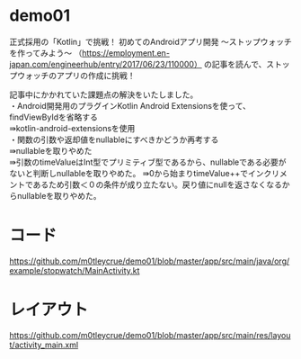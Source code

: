 # demo01
正式採用の「Kotlin」で挑戦！ 初めてのAndroidアプリ開発 〜ストップウォッチを作ってみよう〜 （https://employment.en-japan.com/engineerhub/entry/2017/06/23/110000）
の記事を読んで、ストップウォッチのアプリの作成に挑戦！

記事中にかかれていた課題点の解決をいたしました。  
・Android開発用のプラグインKotlin Android Extensionsを使って、findViewByIdを省略する  
⇛kotlin-android-extensionsを使用  
・関数の引数や返却値をnullableにすべきかどうか再考する  
⇛nullableを取りやめた  
  ⇛引数のtimeValueはInt型でプリミティブ型であるから、nullableである必要がないと判断しnullableを取りやめた。
  ⇛0から始まりtimeValue++でインクリメントであるため引数＜０の条件が成り立たない。戻り値にnullを返さなくなるからnullableを取りやめた。
# コード  
https://github.com/m0tleycrue/demo01/blob/master/app/src/main/java/org/example/stopwatch/MainActivity.kt

# レイアウト
https://github.com/m0tleycrue/demo01/blob/master/app/src/main/res/layout/activity_main.xml
